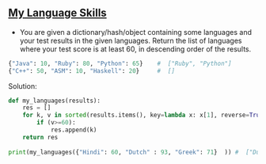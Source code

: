 ## [My Language Skills](https://www.codewars.com/kata/5b16490986b6d336c900007d)

- You are given a dictionary/hash/object containing some languages and your test results in the given languages. Return the list of languages where your test score is at least 60, in descending order of the results.

```python
{"Java": 10, "Ruby": 80, "Python": 65}    #  ["Ruby", "Python"] 
{"C++": 50, "ASM": 10, "Haskell": 20}     #  []
```

Solution:

```python
def my_languages(results): 
    res = [] 
    for k, v in sorted(results.items(), key=lambda x: x[1], reverse=True):
        if (v>=60):
            res.append(k) 
    return res 
 
print(my_languages({"Hindi": 60, "Dutch" : 93, "Greek": 71}  )) #  ["Dutch", "Greek", "Hindi"] 
```